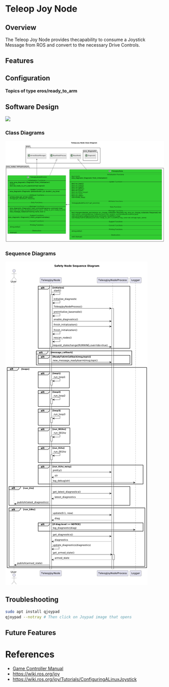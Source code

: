 # Teleop Joy Node

## Overview
The Teleop Joy Node provides thecapability to consume a Joystick Message from ROS and convert to the necessary Drive Controls.


## Features

## Configuration

#### Topics of type eros/ready_to_arm

## Software Design
![](../../../doc/output/Legend.png)

### Class Diagrams
![](output/TeleopJoyNodeClassDiagram.png)


### Sequence Diagrams
![](output/TeleopJoyNodeSequenceDiagram.png)

## Troubleshooting
```bash
sudo apt install qjoypad
qjoypad --notray # Then click on Joypad image that opens
```

## Future Features

# References
- [Game Controller Manual](ref/EasySMX%20X15%20manual.pdf)
- https://wiki.ros.org/joy
- https://wiki.ros.org/joy/Tutorials/ConfiguringALinuxJoystick
